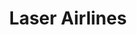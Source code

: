 ---
title: "Laser Airlines"
url: /valencia/laser-airlines-av-diego-iribarren/
shop: agencia de viajes
---